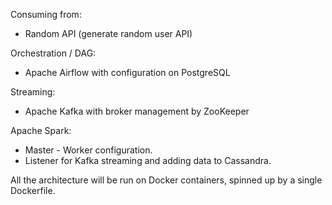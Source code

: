 
Consuming from:
- Random API (generate random user API)

Orchestration / DAG: 
- Apache Airflow with configuration on PostgreSQL

Streaming:
- Apache Kafka with broker management by ZooKeeper

Apache Spark:
- Master - Worker configuration.
- Listener for Kafka streaming and adding data to Cassandra. 

All the architecture will be run on Docker containers, spinned up by a single Dockerfile. 
